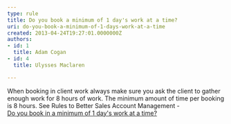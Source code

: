 ```yaml
---
type: rule
title: Do you book a minimum of 1 day's work at a time?
uri: do-you-book-a-minimum-of-1-days-work-at-a-time
created: 2013-04-24T19:27:01.0000000Z
authors:
- id: 1
  title: Adam Cogan
- id: 4
  title: Ulysses Maclaren

---
```


 When booking in client work always make sure you ask the client to gather enough work for 8 hours of work. The minimum amount of time per booking is 8 hours. See Rules to Better Sales Account Management - <br>[Do you book in a minimum of 1 day's work at a time?](/Management/RulesToSuccessfulSalesAndAccountManagement/Pages/Book-in-a-minimum-of-1-day-work-at-a-time.aspx) 

